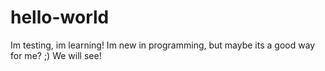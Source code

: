 # hello-world
Im testing, im learning!
Im new in programming, but maybe its a good way for me? ;) We will see!
